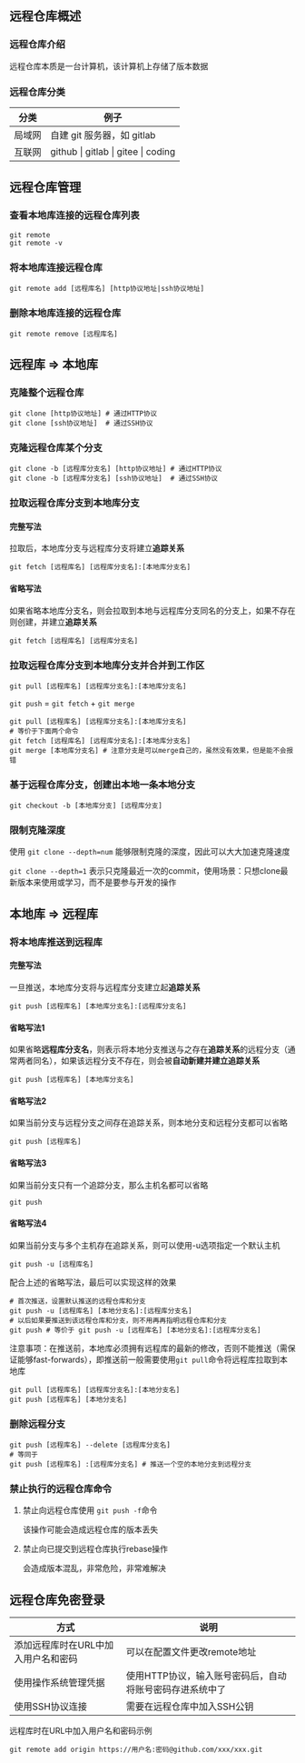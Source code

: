 ## 远程仓库概述

### 远程仓库介绍

远程仓库本质是一台计算机，该计算机上存储了版本数据

### 远程仓库分类

| 分类   | 例子                                |
| ------ | ----------------------------------- |
| 局域网 | 自建 git 服务器，如 gitlab          |
| 互联网 | github \| gitlab \| gitee \| coding |



## 远程仓库管理

### 查看本地库连接的远程仓库列表

```shell
git remote
git remote -v
```

### 将本地库连接远程仓库

```shell
git remote add [远程库名] [http协议地址|ssh协议地址]
```

### 删除本地库连接的远程仓库

```shell
git remote remove [远程库名]
```



## 远程库 => 本地库

### 克隆整个远程仓库

```shell
git clone [http协议地址] # 通过HTTP协议
git clone [ssh协议地址]  # 通过SSH协议
```

### 克隆远程仓库某个分支

```shell
git clone -b [远程库分支名] [http协议地址] # 通过HTTP协议
git clone -b [远程库分支名] [ssh协议地址]  # 通过SSH协议
```

### 拉取远程仓库分支到本地库分支

#### 完整写法

拉取后，本地库分支与远程库分支将建立**追踪关系**

```shell
git fetch [远程库名] [远程库分支名]:[本地库分支名]
```

#### 省略写法

如果省略本地库分支名，则会拉取到本地与远程库分支同名的分支上，如果不存在则创建，并建立**追踪关系**

```shell
git fetch [远程库名] [远程库分支名]
```

### 拉取远程仓库分支到本地库分支并合并到工作区

```shell
git pull [远程库名] [远程库分支名]:[本地库分支名]
```

`git push` = `git fetch` + `git merge`

```shell
git pull [远程库名] [远程库分支名]:[本地库分支名]
# 等价于下面两个命令
git fetch [远程库名] [远程库分支名]:[本地库分支名]
git merge [本地库分支名] # 注意分支是可以merge自己的，虽然没有效果，但是能不会报错
```

### 基于远程仓库分支，创建出本地一条本地分支

```shell
git checkout -b [本地库分支] [远程库分支]
```

### 限制克隆深度

使用 `git clone --depth=num` 能够限制克隆的深度，因此可以大大加速克隆速度

 `git clone --depth=1` 表示只克隆最近一次的commit，使用场景：只想clone最新版本来使用或学习，而不是要参与开发的操作



## 本地库 => 远程库

### 将本地库推送到远程库

#### 完整写法

一旦推送，本地库分支将与远程库分支建立起**追踪关系**

```shell
git push [远程库名] [本地库分支名]:[远程库分支名]
```

#### 省略写法1

如果省略**远程库分支名**，则表示将本地分支推送与之存在**追踪关系**的远程分支（通常两者同名），如果该远程分支不存在，则会被**自动新建并建立追踪关系**

```shell
git push [远程库名] [本地库分支名]
```

#### 省略写法2

如果当前分支与远程分支之间存在追踪关系，则本地分支和远程分支都可以省略

```shell
git push [远程库名]
```

#### 省略写法3

如果当前分支只有一个追踪分支，那么主机名都可以省略

```shell
git push
```

#### 省略写法4

如果当前分支与多个主机存在追踪关系，则可以使用-u选项指定一个默认主机

```shell
git push -u [远程库名]
```

配合上述的省略写法，最后可以实现这样的效果

```shell
# 首次推送，设置默认推送的远程仓库和分支
git push -u [远程库名] [本地分支名]:[远程库分支名]
# 以后如果要推送到该远程仓库和分支，则不用再再指明远程仓库和分支
git push # 等价于 git push -u [远程库名] [本地分支名]:[远程库分支名]
```

注意事项：在推送前，本地库必须拥有远程库的最新的修改，否则不能推送（需保证能够fast-forwards），即推送前一般需要使用`git pull`命令将远程库拉取到本地库

```shell
git pull [远程库名] [远程库分支名]:[本地分支名]
git push [远程库名] [本地分支名]
```

### 删除远程分支

```shell
git push [远程库名] --delete [远程库分支名]
# 等同于
git push [远程库名] :[远程库分支名] # 推送一个空的本地分支到远程分支
```

### 禁止执行的远程仓库命令

1. 禁止向远程仓库使用 `git push -f`命令

   该操作可能会造成远程仓库的版本丢失

2. 禁止向已提交到远程仓库执行rebase操作

   会造成版本混乱，非常危险，非常难解决



## 远程仓库免密登录

| 方式                                | 说明                                                     |
| ----------------------------------- | -------------------------------------------------------- |
| 添加远程库时在URL中加入用户名和密码 | 可以在配置文件更改remote地址                             |
| 使用操作系统管理凭据                | 使用HTTP协议，输入账号密码后，自动将账号密码存进系统中了 |
| 使用SSH协议连接                     | 需要在远程仓库中加入SSH公钥                              |

远程库时在URL中加入用户名和密码示例

```shell
git remote add origin https://用户名:密码@github.com/xxx/xxx.git
```
